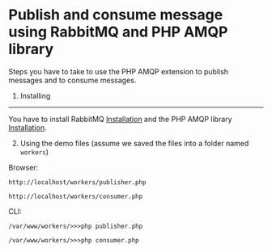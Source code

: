Publish and consume message using RabbitMQ and PHP AMQP library
===================================================================

Steps you have to take to use the PHP AMQP extension to publish messages and to consume messages.

1) Installing
----------------------------------
You have to install RabbitMQ [Installation][1] and the PHP AMQP library [Installation][2].

[1]:  https://www.rabbitmq.com/download.html
[2]:  http://pecl.php.net/package/amqp

2) Using the demo files (assume we saved the files into a folder named `workers`)

Browser: 

	http://localhost/workers/publisher.php

	http://localhost/workers/consumer.php

CLI:

	/var/www/workers/>>>php publisher.php

	/var/www/workers/>>>php consumer.php